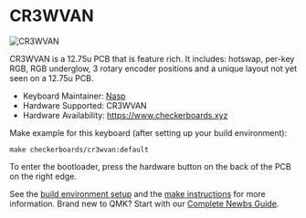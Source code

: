# CR3WVAN

![CR3WVAN](https://i.imgur.com/4TI6BA0h.png)

CR3WVAN is a 12.75u PCB that is feature rich. It includes: hotswap, per-key RGB, RGB underglow, 3 rotary encoder positions and a unique layout not yet seen on a 12.75u PCB.

* Keyboard Maintainer: [Nasp](https://github.com/npspears)
* Hardware Supported: CR3WVAN
* Hardware Availability: https://www.checkerboards.xyz

Make example for this keyboard (after setting up your build environment):

    make checkerboards/cr3wvan:default

To enter the bootloader, press the hardware button on the back of the PCB on the right edge.

See the [build environment setup](https://docs.qmk.fm/#/getting_started_build_tools) and the [make instructions](https://docs.qmk.fm/#/getting_started_make_guide) for more information. Brand new to QMK? Start with our [Complete Newbs Guide](https://docs.qmk.fm/#/newbs).
